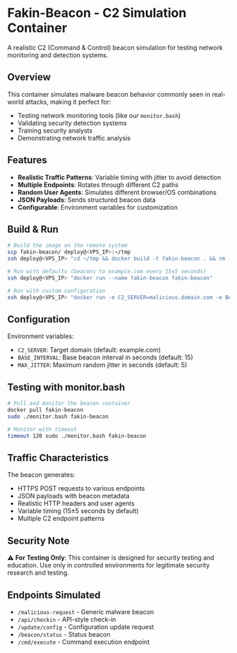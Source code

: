 # Fakin-Beacon - C2 Simulation Container

A realistic C2 (Command & Control) beacon simulation for testing network monitoring and detection systems.

## Overview

This container simulates malware beacon behavior commonly seen in real-world attacks, making it perfect for:
- Testing network monitoring tools (like our `monitor.bash`)
- Validating security detection systems
- Training security analysts
- Demonstrating network traffic analysis

## Features

- **Realistic Traffic Patterns**: Variable timing with jitter to avoid detection
- **Multiple Endpoints**: Rotates through different C2 paths
- **Random User Agents**: Simulates different browser/OS combinations
- **JSON Payloads**: Sends structured beacon data
- **Configurable**: Environment variables for customization

## Build & Run

```bash
# Build the image on the remote system
scp fakin-beacon/ deploy@<VPS_IP>:~/tmp
ssh deploy@<VPS_IP> "cd ~/tmp && docker build -t fakin-beacon . && rm -rf ~/tmp"

# Run with defaults (beacons to example.com every 15±5 seconds)
ssh deploy@<VPS_IP> "docker run --name fakin-beacon fakin-beacon"

# Run with custom configuration
ssh deploy@<VPS_IP> "docker run -e C2_SERVER=malicious.domain.com -e BASE_INTERVAL=30 fakin-beacon"
```

## Configuration

Environment variables:
- `C2_SERVER`: Target domain (default: example.com)
- `BASE_INTERVAL`: Base beacon interval in seconds (default: 15)
- `MAX_JITTER`: Maximum random jitter in seconds (default: 5)

## Testing with monitor.bash

```bash
# Pull and monitor the beacon container
docker pull fakin-beacon
sudo ./monitor.bash fakin-beacon

# Monitor with timeout
timeout 120 sudo ./monitor.bash fakin-beacon
```

## Traffic Characteristics

The beacon generates:
- HTTPS POST requests to various endpoints
- JSON payloads with beacon metadata
- Realistic HTTP headers and user agents
- Variable timing (15±5 seconds by default)
- Multiple C2 endpoint patterns

## Security Note

⚠️ **For Testing Only**: This container is designed for security testing and education. Use only in controlled environments for legitimate security research and testing.

## Endpoints Simulated

- `/malicious-request` - Generic malware beacon
- `/api/checkin` - API-style check-in
- `/update/config` - Configuration update request
- `/beacon/status` - Status beacon
- `/cmd/execute` - Command execution endpoint